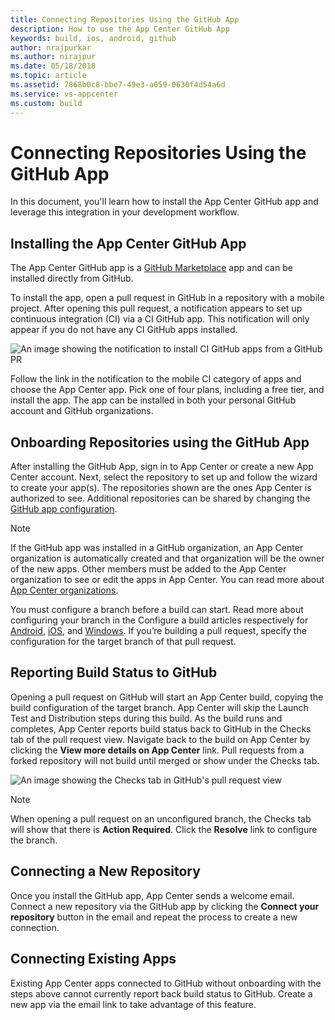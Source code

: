 ```yaml
---
title: Connecting Repositories Using the GitHub App
description: How to use the App Center GitHub App
keywords: build, ios, android, github
author: nrajpurkar
ms.author: nirajpur
ms.date: 05/18/2018
ms.topic: article
ms.assetid: 7868b0c8-bbe7-49e3-a059-0630f4d54a6d
ms.service: vs-appcenter
ms.custom: build
---
```


# Connecting Repositories Using the GitHub App
In this document, you'll learn how to install the App Center GitHub app and leverage this integration in your development workflow.

## Installing the App Center GitHub App
The App Center GitHub app is a [GitHub Marketplace](https://help.github.com/articles/about-github-marketplace/) app and can be installed directly from GitHub.

To install the app, open a pull request in GitHub in a repository with a mobile project. After opening this pull request, a notification appears to set up continuous integration (CI) via a CI GitHub app. This notification will only appear if you do not have any CI GitHub apps installed.

![An image showing the notification to install CI GitHub apps from a GitHub PR](~/build/images/github-pr-notification.png)

Follow the link in the notification to the mobile CI category of apps and choose the App Center app. Pick one of four plans, including a free tier, and install the app. The app can be installed in both your personal GitHub account and GitHub organizations.

## Onboarding Repositories using the GitHub App
After installing the GitHub App, sign in to App Center or create a new App Center account. Next, select the repository to set up and follow the wizard to create your app(s). The repositories shown are the ones App Center is authorized to see. Additional repositories can be shared by changing the [GitHub app configuration](https://github.com/settings/installations).

> [!NOTE]
> If the GitHub app was installed in a GitHub organization, an App Center organization is automatically created and that organization will be the owner of the new apps. Other members must be added to the App Center organization to see or edit the apps in App Center. You can read more about [App Center organizations](~/dashboard/creating-and-managing-apps.md).

You must configure a branch before a build can start. Read more about configuring your branch in the Configure a build articles respectively for [Android](~/build/android/first-build.md), [iOS](~/build/ios/first-build.md), and [Windows](~/build/windows/uwp/first-build.md). If you’re building a pull request, specify the configuration for the target branch of that pull request.

## Reporting Build Status to GitHub
Opening a pull request on GitHub will start an App Center build, copying the build configuration of the target branch. App Center will skip the Launch Test and Distribution steps during this build. As the build runs and completes, App Center reports build status back to GitHub in the Checks tab of the pull request view. Navigate back to the build on App Center by clicking the **View more details on App Center** link. Pull requests from a forked repository will not build until merged or show under the Checks tab.

![An image showing the Checks tab in GitHub's pull request view](~/build/images/github-checks-tab.png)

> [!NOTE]
> When opening a pull request on an unconfigured branch, the Checks tab will show that there is **Action Required**. Click the **Resolve** link to configure the branch.

## Connecting a New Repository
Once you install the GitHub app, App Center sends a welcome email. Connect a new repository via the GitHub app by clicking the **Connect your repository** button in the email and repeat the process to create a new connection.

## Connecting Existing Apps
Existing App Center apps connected to GitHub without onboarding with the steps above cannot currently report back build status to GitHub. Create a new app via the email link to take advantage of this feature.
